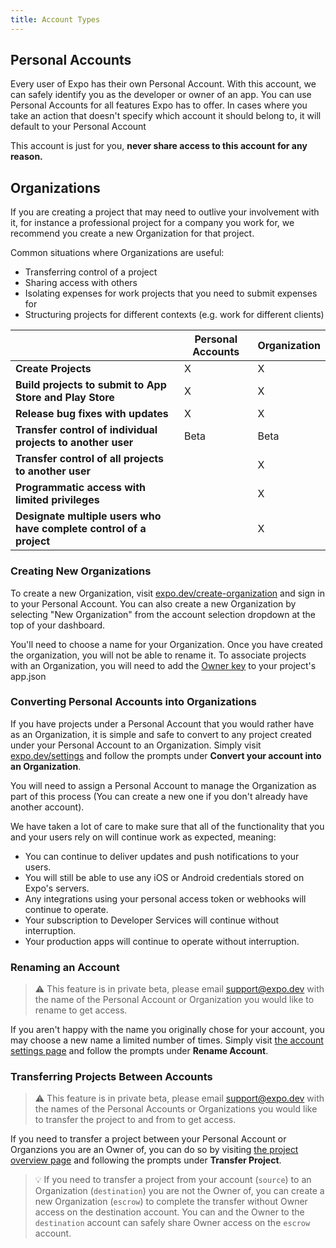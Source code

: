 ```yaml
---
title: Account Types
---
```


## Personal Accounts

Every user of Expo has their own Personal Account. With this account, we can safely identify you as the developer or owner of an app. You can use Personal Accounts for all features Expo has to offer. In cases where you take an action that doesn't specify which account it should belong to, it will default to your Personal Account

This account is just for you, **never share access to this account for any reason.**

## Organizations

If you are creating a project that may need to outlive your involvement with it, for instance a professional project for a company you work for, we recommend you create a new Organization for that project.

Common situations where Organizations are useful:

- Transferring control of a project
- Sharing access with others
- Isolating expenses for work projects that you need to submit expenses for
- Structuring projects for different contexts (e.g. work for different clients)

|                                                                     | Personal Accounts | Organization |
| ------------------------------------------------------------------- | ----------------- | ------------ |
| **Create Projects**                                                 | X                 | X            |
| **Build projects to submit to App Store and Play Store**            | X                 | X            |
| **Release bug fixes with updates**                                  | X                 | X            |
| **Transfer control of individual projects to another user**         | Beta              | Beta         |
| **Transfer control of all projects to another user**                |                   | X            |
| **Programmatic access with limited privileges**                     |                   | X            |
| **Designate multiple users who have complete control of a project** |                   | X            |

### Creating New Organizations

To create a new Organization, visit [expo.dev/create-organization](https://expo.dev/create-organization) and sign in to your Personal Account.
You can also create a new Organization by selecting "New Organization" from the account selection dropdown at the top of your dashboard.

You'll need to choose a name for your Organization. Once you have created the organization, you will not be able to rename it.
To associate projects with an Organization, you will need to add the [Owner key](/versions/latest/config/app/#owner) to your project's app.json

### Converting Personal Accounts into Organizations

If you have projects under a Personal Account that you would rather have as an Organization, it is simple and safe to convert to any project created under your Personal Account to an Organization. Simply visit [expo.dev/settings](https://expo.dev/settings) and follow the prompts under **Convert your account into an Organization**.

You will need to assign a Personal Account to manage the Organization as part of this process (You can create a new one if you don't already have another account).

We have taken a lot of care to make sure that all of the functionality that you and your users rely on will continue work as expected, meaning:

- You can continue to deliver updates and push notifications to your users.
- You will still be able to use any iOS or Android credentials stored on Expo's servers.
- Any integrations using your personal access token or webhooks will continue to operate.
- Your subscription to Developer Services will continue without interruption.
- Your production apps will continue to operate without interruption.

### Renaming an Account

> ⚠️ This feature is in private beta, please email support@expo.dev with the name of the Personal Account or Organization you would like to rename to get access.

If you aren't happy with the name you originally chose for your account, you may choose a new name a limited number of times. Simply visit [the account settings page](https://expo.dev/accounts/[account]/settings) and follow the prompts under **Rename Account**.

### Transferring Projects Between Accounts

> ⚠️ This feature is in private beta, please email support@expo.dev with the names of the Personal Accounts or Organizations you would like to transfer the project to and from to get access.

If you need to transfer a project between your Personal Account or Organzions you are an Owner of, you can do so by visiting [the project overview page](https://expo.dev/accounts/[account]/projects/[project]) and following the prompts under **Transfer Project**.

> 💡 If you need to transfer a project from your account (`source`) to an Organization (`destination`) you are not the Owner of, you can create a new Organization (`escrow`) to complete the transfer without Owner access on the destination account. You can and the Owner to the `destination` account can safely share Owner access on the `escrow` account.